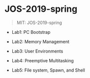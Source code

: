 # JOS-2019-spring
> MIT: JOS-2019-spring



- Lab1: PC Bootstrap

- Lab2: Memory Management
- Lab3: User Environments
- Lab4: Preemptive Multitasking
- Lab5: File system, Spawn, and Shell

